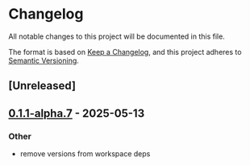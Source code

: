 # Changelog

All notable changes to this project will be documented in this file.

The format is based on [Keep a Changelog](https://keepachangelog.com/en/1.0.0/),
and this project adheres to [Semantic Versioning](https://semver.org/spec/v2.0.0.html).

## [Unreleased]

## [0.1.1-alpha.7](https://github.com/flashbots/contender/releases/tag/contender_core-v0.1.1-alpha.7) - 2025-05-13

### Other

- remove versions from workspace deps
